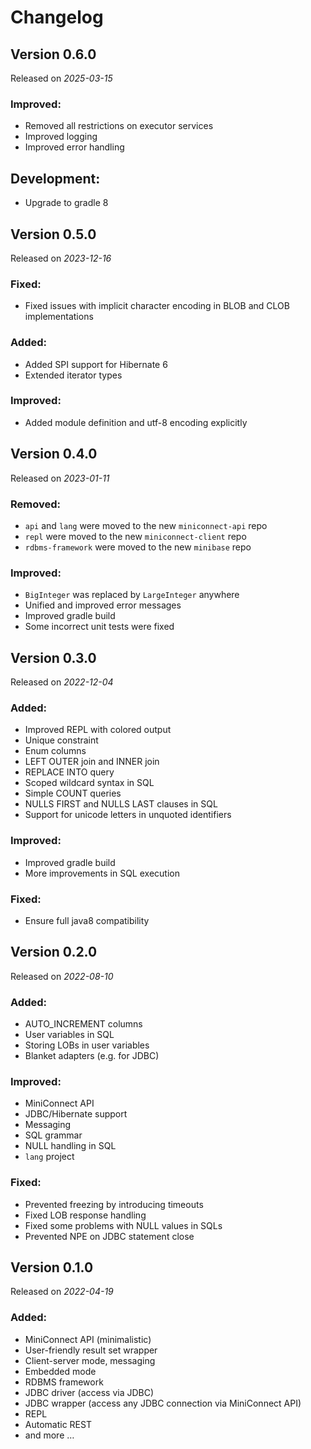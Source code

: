 # Changelog


## Version 0.6.0

Released on *2025-03-15*

### Improved:

- Removed all restrictions on executor services
- Improved logging
- Improved error handling

## Development:

- Upgrade to gradle 8


## Version 0.5.0

Released on *2023-12-16*

### Fixed:

- Fixed issues with implicit character encoding in BLOB and CLOB implementations

### Added:

- Added SPI support for Hibernate 6
- Extended iterator types

### Improved:

- Added module definition and utf-8 encoding explicitly


## Version 0.4.0

Released on *2023-01-11*

### Removed:

- `api` and `lang` were moved to the new `miniconnect-api` repo
- `repl` were moved to the new `miniconnect-client` repo
- `rdbms-framework` were moved to the new `minibase` repo

### Improved:

- `BigInteger` was replaced by `LargeInteger` anywhere
- Unified and improved error messages
- Improved gradle build
- Some incorrect unit tests were fixed


## Version 0.3.0

Released on *2022-12-04*

### Added:

- Improved REPL with colored output
- Unique constraint
- Enum columns
- LEFT OUTER join and INNER join
- REPLACE INTO query
- Scoped wildcard syntax in SQL
- Simple COUNT queries
- NULLS FIRST and NULLS LAST clauses in SQL
- Support for unicode letters in unquoted identifiers

### Improved:

- Improved gradle build
- More improvements in SQL execution

### Fixed:

- Ensure full java8 compatibility


## Version 0.2.0

Released on *2022-08-10*

### Added:

- AUTO_INCREMENT columns
- User variables in SQL
- Storing LOBs in user variables
- Blanket adapters (e.g. for JDBC)

### Improved:

- MiniConnect API
- JDBC/Hibernate support
- Messaging
- SQL grammar
- NULL handling in SQL
- `lang` project

### Fixed:

- Prevented freezing by introducing timeouts
- Fixed LOB response handling
- Fixed some problems with NULL values in SQLs
- Prevented NPE on JDBC statement close


## Version 0.1.0

Released on *2022-04-19*

### Added:

- MiniConnect API (minimalistic)
- User-friendly result set wrapper
- Client-server mode, messaging
- Embedded mode
- RDBMS framework
- JDBC driver (access via JDBC)
- JDBC wrapper (access any JDBC connection via MiniConnect API)
- REPL
- Automatic REST
- and more &hellip;
